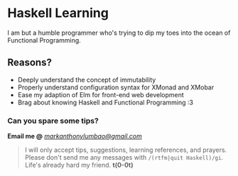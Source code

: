 # Haskell Learning

I am but a humble programmer who's trying to dip my toes into the ocean of Functional Programming.

## Reasons?

- Deeply understand the concept of immutability
- Properly understand configuration syntax for XMonad and XMobar
- Ease my adaption of Elm for front-end web development
- Brag about knowing Haskell and Functional Programming :3

### Can you spare some tips?

**Email me @** *markanthonylumbao@gmail.com*

> I will only accept tips, suggestions, learning references, and prayers.
> Please don't send me any messages with `/(rtfm|quit Haskell)/gi`.
> Life's already hard my friend. **t(0-0t)**
